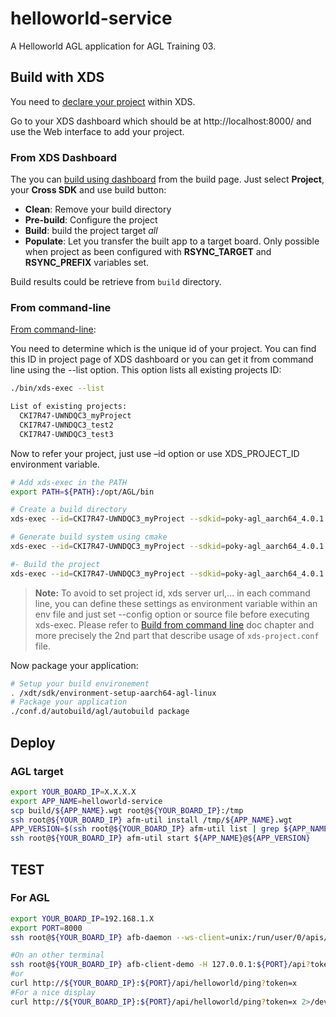 # helloworld-service

A Helloworld AGL application for AGL Training 03.

## Build with XDS

You need to [declare your project](http://docs.automotivelinux.org/docs/devguides/en/dev/reference/xds/part-1/4_build-first-app.html#declare-project-into-xds)
within XDS.

Go to your XDS dashboard which should be at http://localhost:8000/ and use the
Web interface to add your project.

### From XDS Dashboard

The you can [build using dashboard](http://docs.automotivelinux.org/docs/devguides/en/dev/reference/xds/part-1/4_build-first-app.html#build-from-xds-dashboard)
from the build page. Just select **Project**, your **Cross SDK** and use build button:

- **Clean**: Remove your build directory
- **Pre-build**: Configure the project
- **Build**: build the project target *all*
- **Populate**: Let you transfer the built app to a target board. Only possible
 when project as been configured with **RSYNC_TARGET** and **RSYNC_PREFIX**
 variables set.

Build results could be retrieve from `build` directory.

### From command-line

[From command-line](http://docs.automotivelinux.org/docs/devguides/en/dev/reference/xds/part-1/4_build-first-app.html#build-from-command-line):

You need to determine which is the unique id of your project. You can find this
 ID in project page of XDS dashboard or you can get it from command line using
 the --list option. This option lists all existing projects ID:

```bash
./bin/xds-exec --list

List of existing projects:
  CKI7R47-UWNDQC3_myProject
  CKI7R47-UWNDQC3_test2
  CKI7R47-UWNDQC3_test3
```

Now to refer your project, just use –id option or use XDS_PROJECT_ID environment variable.

```bash
# Add xds-exec in the PATH
export PATH=${PATH}:/opt/AGL/bin

# Create a build directory
xds-exec --id=CKI7R47-UWNDQC3_myProject --sdkid=poky-agl_aarch64_4.0.1 --url=http://localhost:8000 -- mkdir build

# Generate build system using cmake
xds-exec --id=CKI7R47-UWNDQC3_myProject --sdkid=poky-agl_aarch64_4.0.1 --url=http://localhost:8000 -- cd build && cmake ..

#- Build the project
xds-exec --id=CKI7R47-UWNDQC3_myProject --sdkid=poky-agl_aarch64_4.0.1 --url=http://localhost:8000 -- cd build && make all
```
>**Note:** To avoid to set project id, xds server url,... in each command line, you can define these settings as environment variable within an env file and just set --config option or source file before executing xds-exec. 
Please refer to [Build from command line](http://docs.automotivelinux.org/docs/devguides/en/dev/reference/xds/part-1/4_build-first-app.html#build-from-command-line) doc chapter and more precisely the 2nd part that describe usage of `xds-project.conf` file.

Now package your application:

```bash
# Setup your build environement
. /xdt/sdk/environment-setup-aarch64-agl-linux
# Package your application
./conf.d/autobuild/agl/autobuild package
```

## Deploy

### AGL target

```bash
export YOUR_BOARD_IP=X.X.X.X
export APP_NAME=helloworld-service
scp build/${APP_NAME}.wgt root@${YOUR_BOARD_IP}:/tmp
ssh root@${YOUR_BOARD_IP} afm-util install /tmp/${APP_NAME}.wgt
APP_VERSION=$(ssh root@${YOUR_BOARD_IP} afm-util list | grep ${APP_NAME}@ | cut -d"\"" -f4| cut -d"@" -f2)
ssh root@${YOUR_BOARD_IP} afm-util start ${APP_NAME}@${APP_VERSION}
```

## TEST

### For AGL

```bash
export YOUR_BOARD_IP=192.168.1.X
export PORT=8000
ssh root@${YOUR_BOARD_IP} afb-daemon --ws-client=unix:/run/user/0/apis/ws/helloworld --port=${PORT} --token='x' -v

#On an other terminal
ssh root@${YOUR_BOARD_IP} afb-client-demo -H 127.0.0.1:${PORT}/api?token=x helloworld ping true
#or
curl http://${YOUR_BOARD_IP}:${PORT}/api/helloworld/ping?token=x
#For a nice display
curl http://${YOUR_BOARD_IP}:${PORT}/api/helloworld/ping?token=x 2>/dev/null | python -m json.tool
```

[opensuse.org/LinuxAutomotive]:https://en.opensuse.org/LinuxAutomotive
[app-framework-binder]:https://gerrit.automotivelinux.org/gerrit/#/admin/projects/src/app-framework-binder
